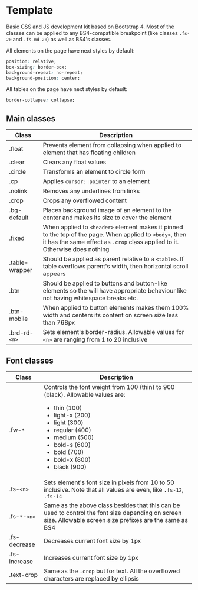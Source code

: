 # Template

Basic CSS and JS development kit based on Bootstrap 4. Most of the classes can be applied to any BS4-compatible breakpoint (like classes `.fs-20` and `.fs-md-20`) as well as BS4's classes.

All elements on the page have next styles by default:

```CSS
position: relative;
box-sizing: border-box;
background-repeat: no-repeat;
background-position: center;
```

All tables on the page have next styles by default:
```CSS
border-collapse: collapse;
```

## Main classes

| Class | Description |
| --- | --- |
| .float | Prevents element from collapsing when applied to element that has floating children |
| .clear | Clears any float values |
| .circle | Transforms an element to circle form |
| .cp | Applies `cursor: pointer` to an element |
| .nolink | Removes any underlines from links |
| .crop | Crops any overflowed content |
| .bg-default | Places background image of an element to the center and makes its size to cover the element |
| .fixed | When applied to `<header>` element makes it pinned to the top of the page. When applied to `<body>`, then it has the same effect as `.crop` class applied to it. Otherwise does nothing |
| .table-wrapper | Should be applied as parent relative to a `<table>`. If table overflows parent's width, then horizontal scroll appears |
| .btn | Should be applied to buttons and button-like elements so the will have appropriate behaviour like not having whitespace breaks etc. |
| .btn-mobile | When applied to button elements makes them 100% width and centers its content on screen size less than 768px |
| .brd-rd-`<n>` | Sets element's border-radius. Allowable values for `<n>` are ranging from 1 to 20 inclusive |

## Font classes

| Class | Description |
| --- | --- |
| .fw-`*` | Controls the font weight from 100 (thin) to 900 (black). Allowable values are: <ul><li>thin (100)</li><li>light-x (200)</li><li>light (300)</li><li>regular (400)</li><li>medium (500)</li><li>bold-s (600)</li><li>bold (700)</li><li>bold-x (800)</li><li>black (900)</li></ul> |
| .fs-`<n>` | Sets element's font size in pixels from 10 to 50 inclusive. Note that all values are even, like `.fs-12`, `.fs-14` |
| .fs-`*`-`<n>` | Same as the above class besides that this can be used to control the font size depending on screen size. Allowable screen size prefixes are the same as BS4 |
| .fs-decrease | Decreases current font size by 1px |
| .fs-increase | Increases current font size by 1px |
| .text-crop | Same as the `.crop` but for text. All the overflowed characters are replaced by ellipsis |
